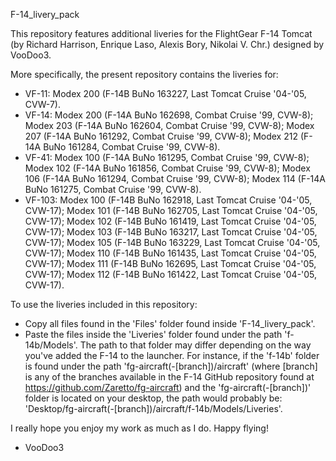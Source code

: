 F-14_livery_pack

This repository features additional liveries for the FlightGear F-14
Tomcat (by Richard Harrison, Enrique Laso, Alexis Bory, Nikolai V. Chr.)
designed by VooDoo3.

More specifically, the present repository contains the liveries for:
- VF-11:  Modex 200 (F-14B BuNo 163227, Last Tomcat Cruise '04-'05, CVW-7).
- VF-14:  Modex 200 (F-14A BuNo 162698, Combat Cruise '99, CVW-8);
          Modex 203 (F-14A BuNo 162604, Combat Cruise '99, CVW-8);
		  Modex 207 (F-14A BuNo 161292, Combat Cruise '99, CVW-8);
		  Modex 212 (F-14A BuNo 161284, Combat Cruise '99, CVW-8).
- VF-41:  Modex 100 (F-14A BuNo 161295, Combat Cruise '99, CVW-8);
          Modex 102 (F-14A BuNo 161856, Combat Cruise '99, CVW-8);
		  Modex 106 (F-14A BuNo 161294, Combat Cruise '99, CVW-8);
		  Modex 114 (F-14A BuNo 161275, Combat Cruise '99, CVW-8).
- VF-103: Modex 100 (F-14B BuNo 162918, Last Tomcat Cruise '04-'05, CVW-17);
          Modex 101 (F-14B BuNo 162705, Last Tomcat Cruise '04-'05, CVW-17);
		  Modex 102 (F-14B BuNo 161419, Last Tomcat Cruise '04-'05, CVW-17);
		  Modex 103 (F-14B BuNo 163217, Last Tomcat Cruise '04-'05, CVW-17);
		  Modex 105 (F-14B BuNo 163229, Last Tomcat Cruise '04-'05, CVW-17);
		  Modex 110 (F-14B BuNo 161435, Last Tomcat Cruise '04-'05, CVW-17);
		  Modex 111 (F-14B BuNo 162695, Last Tomcat Cruise '04-'05, CVW-17);
		  Modex 112 (F-14B BuNo 161422, Last Tomcat Cruise '04-'05, CVW-17).
		  
To use the liveries included in this repository:
- Copy all files found in the 'Files' folder found inside 'F-14_livery_pack'.
- Paste the files inside the 'Liveries' folder found under the path 'f-14b/Models'.
  The path to that folder may differ depending on the way you've added the F-14 to
  the launcher. 
  For instance, if the 'f-14b' folder is found under the path
  'fg-aircraft(-[branch])/aircraft' (where [branch] is any of the branches available
  in the F-14 GitHub repository found at https://github.com/Zaretto/fg-aircraft)
  and the 'fg-aircraft(-[branch])' folder is located on your
  desktop, the path would probably be:
  'Desktop/fg-aircraft(-[branch])/aircraft/f-14b/Models/Liveries'.
		  
I really hope you enjoy my work as much as I do. Happy flying!
- VooDoo3
